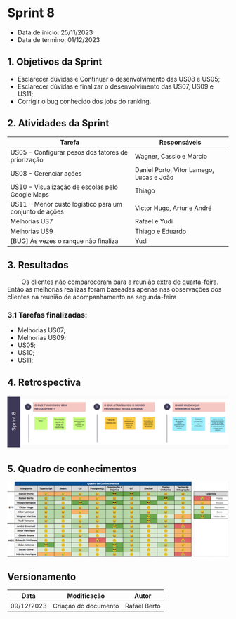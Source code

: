 # Sprint 8

- Data de início: 25/11/2023
- Data de término: 01/12/2023

## 1. Objetivos da Sprint

- Esclarecer dúvidas e Continuar o desenvolvimento das US08 e US05;
- Esclarecer dúvidas e finalizar o desenvolvimento das US07, US09 e US11;
- Corrigir o bug conhecido dos jobs do ranking.

## 2. Atividades da Sprint

| Tarefa | Responsáveis |
|---|---|
|US05 - Configurar pesos dos fatores de priorização| Wagner, Cassio e Márcio |
|US08 - Gerenciar ações| Daniel Porto, Vitor Lamego, Lucas e João|
|US10 - Visualização de escolas pelo Google Maps | Thiago |
|US11 - Menor custo logístico para um conjunto de ações| Victor Hugo, Artur e André|
|Melhorias US7| Rafael e Yudi |
|Melhorias US9| Thiago e Eduardo |
|[BUG] Às vezes o ranque não finaliza| Yudi |

## 3. Resultados

&emsp;&emsp; Os clientes não compareceram para a reunião extra de quarta-feira. Então as melhorias realizas foram baseadas apenas nas observações dos clientes na reunião de acompanhamento na segunda-feira

### 3.1 Tarefas finalizadas:

- Melhorias US07;
- Melhorias US09;
- US05;
- US10;
- US11;

## 4. Retrospectiva

![Retrospectiva](../assets/retrospectivas/retrospectiva8.png)

## 5. Quadro de conhecimentos

![Conhecimentos](../assets/quadro-conhecimento/conhecimento8.png)

## Versionamento

| Data | Modificação | Autor |
|---|---|---|
|09/12/2023|Criação do documento| Rafael Berto |
